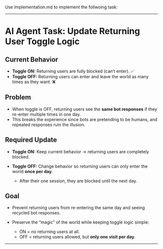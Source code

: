 Use Implementation.md to implement the follwoing task: 

---

# **AI Agent Task: Update Returning User Toggle Logic**

## Current Behavior

* **Toggle ON:** Returning users are fully blocked (can’t enter). ✅
* **Toggle OFF:** Returning users can enter and leave the world as many times as they want. ❌

## Problem

* When toggle is OFF, returning users see the **same bot responses** if they re-enter multiple times in one day.
* This breaks the experience since bots are pretending to be humans, and repeated responses ruin the illusion.

## Required Update

* **Toggle ON:** Keep current behavior → returning users are completely blocked.
* **Toggle OFF:** Change behavior so returning users can only enter the world **once per day**.

  * After their one session, they are blocked until the next day.

## Goal

* Prevent returning users from re-entering the same day and seeing recycled bot responses.
* Preserve the “magic” of the world while keeping toggle logic simple:

  * ON = no returning users at all.
  * OFF = returning users allowed, but **only one visit per day**.

---

